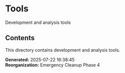 # Tools

Development and analysis tools

## Contents

This directory contains development and analysis tools.

**Generated:** 2025-07-22 16:38:45  
**Reorganization:** Emergency Cleanup Phase 4
